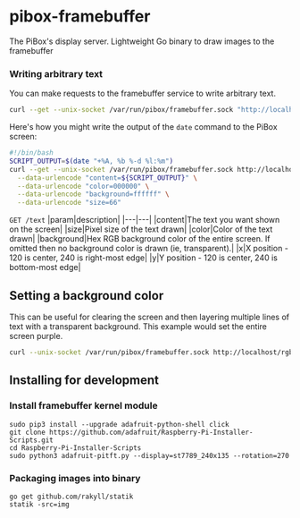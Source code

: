 # pibox-framebuffer

The PiBox's display server. Lightweight Go binary to draw images to the framebuffer

### Writing arbitrary text

You can make requests to the framebuffer service to write arbitrary text.

```bash
curl --get --unix-socket /var/run/pibox/framebuffer.sock "http://localhost/text?content=hello+world&background=00ff00"
```

Here's how you might write the output of the `date` command to the PiBox screen:

```bash
#!/bin/bash
SCRIPT_OUTPUT=$(date "+%A, %b %-d %l:%m")
curl --get --unix-socket /var/run/pibox/framebuffer.sock http://localhost/text \
  --data-urlencode "content=${SCRIPT_OUTPUT}" \
  --data-urlencode "color=000000" \
  --data-urlencode "background=ffffff" \
  --data-urlencode "size=66"
```

`GET /text`
|param|description|
|---|---|
|content|The text you want shown on the screen|
|size|Pixel size of the text drawn|
|color|Color of the text drawn|
|background|Hex RGB background color of the entire screen. If omitted then no background color is drawn (ie, transparent).|
|x|X position - 120 is center, 240 is right-most edge|
|y|Y position - 120 is center, 240 is bottom-most edge|

## Setting a background color

This can be useful for clearing the screen and then layering multiple lines of text with a transparent background. This example would set the entire screen purple.

```bash
curl --unix-socket /var/run/pibox/framebuffer.sock http://localhost/rgb -XPOST -d '{"R":255, "G": 0, "B": 255}'
```

## Installing for development

### Install framebuffer kernel module

    sudo pip3 install --upgrade adafruit-python-shell click
    git clone https://github.com/adafruit/Raspberry-Pi-Installer-Scripts.git
    cd Raspberry-Pi-Installer-Scripts
    sudo python3 adafruit-pitft.py --display=st7789_240x135 --rotation=270

### Packaging images into binary

    go get github.com/rakyll/statik
    statik -src=img
